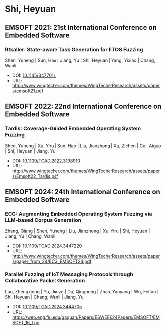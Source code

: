 # Shi, Heyuan

## EMSOFT 2021: 21st International Conference on Embedded Software

### Rtkaller: State-aware Task Generation for RTOS Fuzzing
Shen, Yuheng | Sun, Hao | Jiang, Yu | Shi, Heyuan | Yang, Yixiao | Chang, Wanli
* DOI: [10.1145/3477014](https://doi.org/10.1145/3477014)
* URL: <http://www.wingtecher.com/themes/WingTecherResearch/assets/papers/emsoft21.pdf>

## EMSOFT 2022: 22nd International Conference on Embedded Software

### Tardis: Coverage-Guided Embedded Operating System Fuzzing
Shen, Yuheng | Xu, Yiru | Sun, Hao | Liu, Jianzhong | Xu, Zichen | Cui, Aiguo | Shi, Heyuan | Jiang, Yu
* DOI: [10.1109/TCAD.2022.3198910](https://doi.org/10.1109/TCAD.2022.3198910)
* URL: <http://www.wingtecher.com/themes/WingTecherResearch/assets/papers/Emsoft22_Tardis.pdf>

## EMSOFT 2024: 24th International Conference on Embedded Software

### ECG: Augmenting Embedded Operating System Fuzzing via LLM-based Corpus Generation
Zhang, Qiang | Shen, Yuheng | Liu, Jianzhong | Xu, Yiru | Shi, Heyuan | Jiang, Yu | Chang, Wanli
* DOI: [10.1109/TCAD.2024.3447220](https://doi.org/10.1109/TCAD.2024.3447220)
* URL: <http://www.wingtecher.com/themes/WingTecherResearch/assets/papers/paper_from_24/ECG_EMSOFT24.pdf>

### Parallel Fuzzing of IoT Messaging Protocols through Collaborative Packet Generation
Luo, Zhengxiong | Yu, Junze | Du, Qingpeng | Zhao, Yanyang | Wu, Feifan | Shi, Heyuan | Chang, Wanli | Jiang, Yu
* DOI: [10.1109/TCAD.2024.3444705](https://doi.org/10.1109/TCAD.2024.3444705)
* URL: <https://web.eng.fiu.edu/gaquan/Papers/ESWEEK24Papers/EMSOFT/EMSOFT_16_Luo>

